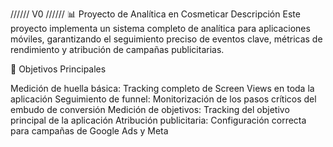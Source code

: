 ////// V0 ////// 
📊 Proyecto de Analítica en Cosmeticar
Descripción
Este proyecto implementa un sistema completo de analítica para aplicaciones móviles, garantizando el seguimiento preciso de eventos clave, métricas de rendimiento y atribución de campañas publicitarias.

🎯 Objetivos Principales

Medición de huella básica: Tracking completo de Screen Views en toda la aplicación
Seguimiento de funnel: Monitorización de los pasos críticos del embudo de conversión
Medición de objetivos: Tracking del objetivo principal de la aplicación
Atribución publicitaria: Configuración correcta para campañas de Google Ads y Meta